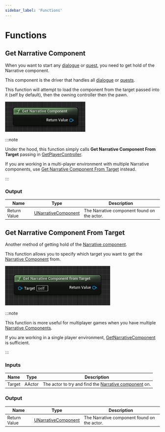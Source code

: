 ```yaml
---
sidebar_label: 'Functions'
---
```


# Functions

## Get Narrative Component

When you want to start any [dialogue](../dialogue) or [quest](../quests), you need to get hold of the Narrative component.

This component is the driver that handles all [dialogue](../dialogue) or [quests](../quests).

This function will attempt to load the component from the target passed into it (self by default), then the owning controller then the pawn.

![get-narrative-component.png](/img/narrative-component/get-narrative-component.png)

:::note

Under the hood, this function simply calls **Get Narrative Component From Target** passing in [GetPlayerController](https://dev.epicgames.com/documentation/en-us/unreal-engine/API/Runtime/Engine/Kismet/UGameplayStatics/GetPlayerController).

If you are working in a multi-player environment with multiple Narrative components, use [Get Narrative Component From Target](#get-narrative-component-from-target) instead.

:::

### Output

| Name         | Type                          | Description                                 |
|--------------|-------------------------------|---------------------------------------------|
| Return Value | [UNarrativeComponent](./index.md) | The Narrative component found on the actor. |

## Get Narrative Component From Target

Another method of getting hold of the [Narrative component](./index.md).

This function allows you to specify which target you want to get the [Narrative Component](./index.md) from.

![get-narrative-component-from-target.png](/img/narrative-component/get-narrative-component-from-target.png)

:::note

This function is more useful for multiplayer games when you have multiple [Narrative Components](./index.md). 

If you are working in a single player environment, [GetNarrativeComponent](#get-narrative-component) is sufficient.

:::

### Inputs

| Name   | Type   | Description                                                     |
|--------|--------|-----------------------------------------------------------------|
| Target | AActor | The actor to try and find the [Narrative component](./index.md) on. |

### Output

| Name         | Type                          | Description                                 |
|--------------|-------------------------------|---------------------------------------------|
| Return Value | [UNarrativeComponent](./index.md) | The Narrative component found on the actor. |
